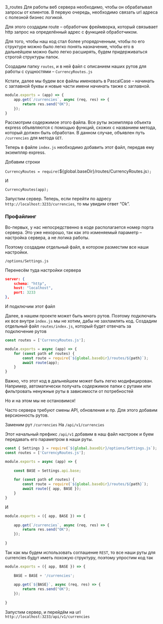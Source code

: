 3_routes
Для работы веб сервера необходимо, чтобы он обрабатывал запросы от клиентов. В первую очередь, необходимо связать url адреса с полезной бизнес логикой.

Для этого создадим route – обработчик фреймворка, который связывает http запрос на определённый адрес с функцией обработчиком.

Для того, чтобы наш код стал более упорядоченным, чтобы по его структуре можно было легко понять назначение, чтобы его в дальнейшем можно было легко расширять, будем придерживаться строгой структуры папок.

Создадим папку `routes`, и в ней файл c описанием наших рутов для работы с сущностями – `CurrencyRoutes.js`

Кстати, далее мы будем все файлы именовать в PascalCase – начинать с заглавной буквы и новые части имени начинать также с заглавной.

```js
module.exports = (app) => {
	app.get(`/currencies`, async (req, res) => {
		return res.send("OK");
	});
}
```

Рассмотрим содержимое этого файла. Все руты экземпляра объекта express объявляются с помощью функций, схожих с названием метода, который должен быть обработан.
В данном случае, объявлен путь `/currencies` для метода `GET`.

Теперь в файле `index.js` необходимо добавить этот файл, передав ему экземпляр express.

Добавим строки

`CurrencyRoutes = require(`${global.baseDir}/routes/CurrencyRoutes.js`);`

И

`CurrencyRoutes(app);`

Запустим сервер. Теперь, если перейти по адресу `http://localhost:3233/currencies`, то мы увидим ответ “Ok”.

### Профайлинг

Во-первых, у нас непосредственно в коде располагается номер порта сервера. Это уже нехорошо, так как это изменяемый параметр – настройка сервера, а не логика работы.

Поэтому создадим отдельный файл, в котором разместим все наши настройки.

`/options/Settings.js`

Перенесём туда настройки сервера

```json
server: {
	schema: "http",
	host: "localhost",
	port: 3233
},
```

И подключим этот файл

Далее, в нашем проекте может быть много рутов. Поэтому подключать их все внутри `index.js` мы не хотим, дабы не захламлять код. Создадим отдельный файл `routes/index.js`, который будет отвечать за подключение рутов

```js
const routes = ['CurrencyRoutes.js'];

module.exports = async (app) => {
	for (const path of routes) {
		const route = require(`${global.baseDir}/routes/${path}`);
		await route(app);
	}
}
```

Важно, что этот код в дальнейшем может быть легко модифицирован. Например, автоматически получать содержимое папки с рутами или фильтровать ненужные руты в зависимости от потребностей

Но и на этом мы не остановимся!

Часто сервера требуют смены API, обновления и пр. Для этого добавим версионность рутов. 

Заменим рут
`/currencies`
На 
`/api/v1/currencies`

Этот начальный префикс `/api/v1` добавим в наш файл настроек и буем передавать его параметром в наши руты.

```js
const { Settings } = require(`${global.baseDir}/options/Settings.js`); 
const routes = ['CurrencyRoutes.js'];

module.exports = async (app) => {
	
	const BASE = Settings.api.base;
	
	for (const path of routes) {
		const route = require(`${global.baseDir}/routes/${path}`);
		await route({ app, BASE });
	}
}
```

И
```js
module.exports = ({ app, BASE }) => {
	
	app.get(`/currencies`, async (req, res) => {
		return res.send("OK");
	});
	
}
```

Так как мы будем использовать соглашение `REST`, то все наши руты для currencies будут иметь похожую структуру, поэтому упростим код так

```js
module.exports = ({ app, BASE }) => {
	
	BASE = BASE + '/currencies';
	
	app.get(`${BASE}`, async (req, res) => {
		return res.send("OK");
	});
	
}
```

Запустим сервер, и перейдём на url
`http://localhost:3233/api/v1/currencies`

